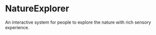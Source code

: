 NatureExplorer
==============

An interactive system for people to explore the nature with rich sensory experience.
